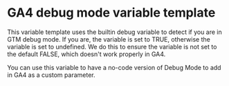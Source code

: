 # GA4 debug mode variable template

This variable template uses the builtin debug variable to detect if you are in GTM debug mode. If you are, the variable is set to TRUE, otherwise the variable is set to undefined.
We do this to ensure the variable is not set to the default FALSE, which doesn't work properly in GA4.

You can use this variable to have a no-code version of Debug Mode to add in GA4 as a custom parameter.
